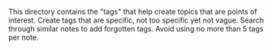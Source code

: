  This directory contains the "tags" that help create topics that are points of interest. Create tags that are specific, not too specific yet not vague. Search through similar notes to add forgotten tags. Avoid using no more than 5 tags per note.